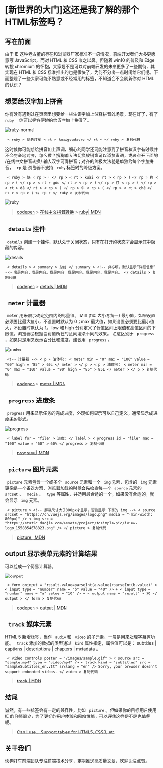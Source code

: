 # [新世界的大门]这还是我了解的那个HTML标签吗？ #

## 写在前面 ##

由于 IE 这种老古董的存在和浏览器厂家标准不一的情况，前端开发者们大多更愿意写 JavaScript，而对 HTML 和 CSS 嗤之以鼻。但随着 win10 的普及和 Edge 转投 chromium 的怀抱，大家是不是可以对前端开发的未来更多了一些期待，其实现在 HTML 和 CSS 标准推出的也是很快了，为何不分出一点时间给它们呢。下面整理了一些大家可能不熟悉或不经常用的标签，不知道会不会刷新你对 HTML 的认识？

## 想要给汉字加上拼音 ##

你有没有遇到过在页面里想要给一些生僻字加上注释拼音的场景，现在好了，有了 ` ruby` ，你可以很方便地的给汉字加上拼音了。

![ruby-normal](https://user-gold-cdn.xitu.io/2019/5/21/16ad8401f16e4dc6?imageView2/0/w/1280/h/960/ignore-error/1)

` < ruby > 快狗打车 < rt > kuaigoudache </ rt > </ ruby > 复制代码`

这时候你可能想给拼音加上声调，细心的同学还可能注意到了拼音和汉字有时候并不会完全地对齐，怎么做？搜狗输入法切换软键盘可以添加声调，或者点开下面的 /在线中文拼音转换/ 输入汉字可得拼音；对齐的终极大法就是单独给每个字加拼音， ` rp` 是 浏览器不支持 ` ruby` 标签时的降级方案。

` < ruby > 快 < rp > ( </ rp > < rt > kuài </ rt > < rp > ) </ rp > 狗 < rp > ( </ rp > < rt > gǒu </ rt > < rp > ) </ rp > 打 < rp > ( </ rp > < rt > dǎ </ rt > < rp > ) </ rp > 车 < rp > ( </ rp > < rt > chē </ rt > < rp > ) </ rp > </ ruby > 复制代码`

![ruby](https://user-gold-cdn.xitu.io/2019/5/21/16ad841f0b093efe?imageView2/0/w/1280/h/960/ignore-error/1)

> 
> 
> 
> [codepen](
> https://link.juejin.im?target=https%3A%2F%2Fcodepen.io%2Fsgiyy%2Fpen%2FbyrPZz
> ) > [在线中文拼音转换](
> https://link.juejin.im?target=http%3A%2F%2Fxh.5156edu.com%2Fconversion.html
> ) > [ruby| MDN](
> https://link.juejin.im?target=https%3A%2F%2Fdeveloper.mozilla.org%2Fen-US%2Fdocs%2FWeb%2FHTML%2FElement%2Fruby
> )
> 
> 

## ` details` 挂件 ##

` details` 创建一个挂件，默认处于关闭状态，只有在打开的状态才会显示其中隐藏的内容。

![details](https://user-gold-cdn.xitu.io/2019/5/21/16ad84dbf0069e5f?imageView2/0/w/1280/h/960/ignore-error/1)

` < details > < summary > 总结 </ summary > <!-- 非必填，默认显示“详细信息” --> 我是内容，我是内容。我是内容，我是内容。我是内容，我是内容。 </ details > 复制代码`
> 
> 
> 
> 
> [codepen](
> https://link.juejin.im?target=https%3A%2F%2Fcodepen.io%2Fsgiyy%2Fpen%2FdEzxBa
> ) > [details | MDN](
> https://link.juejin.im?target=https%3A%2F%2Fdeveloper.mozilla.org%2Fen-US%2Fdocs%2FWeb%2FHTML%2FElement%2Fdetails
> )
> 
> 

## ` meter` 计量器 ##

` meter` 用来展示确定范围内的标量值。 Min (fix: 大小写统一) 最小值，如果设置必须要比最大值小，不设置时默认为 0；max 最大值，如果设置必须要比最小值大，不设置时默认为 1。 low 和 high 分别定义了低值区间上限值和高值区间的下限值，浏览器会根据当前值所在的区间渲染不同的效果。 注意区别于 ` progress` ，如果只是用来表示百分比和进度，建议用 ` progress` 。

![meter](https://user-gold-cdn.xitu.io/2019/5/21/16ad84c1f21866e1?imageView2/0/w/1280/h/960/ignore-error/1)

` <!-- 计量器 --> < p > 油体积： < meter min = "0" max = "100" value = "60" high = "85" > 60L </ meter > </ p > < p > 油体积： < meter min = "0" max = "100" value = "90" high = "85" > 85L </ meter > </ p > 复制代码`
> 
> 
> 
> 
> [codepen](
> https://link.juejin.im?target=https%3A%2F%2Fcodepen.io%2Fsgiyy%2Fpen%2FzQEOLe
> ) > [meter | MDN](
> https://link.juejin.im?target=https%3A%2F%2Fdeveloper.mozilla.org%2Fen-US%2Fdocs%2FWeb%2FHTML%2FElement%2Fmeter
> )
> 
> 

## ` progress` 进度条 ##

` progress` 用来显示任务的完成进度，外观如何显示可以自己定义，通常显示成进度条的形式。

![progress](https://user-gold-cdn.xitu.io/2019/5/21/16ad84e7095bd715?imageView2/0/w/1280/h/960/ignore-error/1)

` < label for = "file" > 进度: </ label > < progress id = "file" max = "100" value = "60" > 60% </ progress > 复制代码`
> 
> 
> 
> 
> [progress | MDN](
> https://link.juejin.im?target=https%3A%2F%2Fdeveloper.mozilla.org%2Fen-US%2Fdocs%2FWeb%2FHTML%2FElement%2Fprogress
> )
> 
> 

## ` picture` 图片元素 ##

` picture` 元素包含一个或多个 ` source` 元素和一个 ` img` 元素，包含的 ` img` 元素更像是一个备选方案，浏览器加载的时候会先检查每一个 ` source` 元素的 ` srcset` 、 ` media` 、 ` type` 等属性，并选用最合适的一个，如果没有合适的，就会显示 ` img` 元素。

` < picture > <!-- 屏幕尺寸大于800px才显示，否则显示 下面的 img --> < source srcset = "https://cn.vuejs.org/images/logo.png" media = "(min-width: 800px)" /> < img src = "https://static.daojia.com/assets/project/tosimple-pic/iview-logo_1558354678823.png" /> </ picture > 复制代码`
> 
> 
> 
> 
> [picture | MDN](
> https://link.juejin.im?target=https%3A%2F%2Fdeveloper.mozilla.org%2Fen-US%2Fdocs%2FWeb%2FHTML%2FElement%2Fpicture
> )
> 
> 

## output 显示表单元素的计算结果 ##

可以组成一个简易计算器。

![output](https://user-gold-cdn.xitu.io/2019/5/21/16ad84c1f3fdc535?imageView2/0/w/1280/h/960/ignore-error/1)

` < form oninput = "result.value=parseInt(a.value)+parseInt(b.value)" > < input type = "number" name = "b" value = "40" /> + < input type = "number" name = "a" value = "10" /> = < output name = "result" > 50 </ output > </ form > 复制代码`
> 
> 
> 
> 
> [codepen](
> https://link.juejin.im?target=https%3A%2F%2Fcodepen.io%2Fsgiyy%2Fpen%2FWBZKJa
> ) > [output | MDN](
> https://link.juejin.im?target=https%3A%2F%2Fdeveloper.mozilla.org%2Fen-US%2Fdocs%2FWeb%2FHTML%2FElement%2Foutput
> )
> 
> 

## ` track` 媒体元素 ##

HTML 5 新增标签，当作 ` audio` 和 ` video` 的子元素，一般是用来处理字幕等功能。 ` track` 添加的数据的类型通过 ` kind` 属性指定，属性值可以是： subtitles | captions | descriptions | chapters | metadata 。

` < video controls poster = "/images/sample.gif" > < source src = "sample.mp4" type = "video/mp4" /> < track kind = "subtitles" src = "sampleSubtitles_en.vtt" srclang = "en" /> Sorry, your browser doesn't support embedded videos. </ video > 复制代码`
> 
> 
> 
> 
> [track | MDN](
> https://link.juejin.im?target=https%3A%2F%2Fdeveloper.mozilla.org%2Fen-US%2Fdocs%2FWeb%2FHTML%2FElement%2Ftrack
> )
> 
> 

## 结尾 ##

诚然，有一些标签会有一定的兼容性，比如 ` picture` 。但如果你的目标用户使用 IE 的份额很少，为了更好的用户体验和网站性能，可以评估这样是不是也值得呢。

> 
> 
> 
> [Can I use… Support tables for HTML5, CSS3, etc](
> https://link.juejin.im?target=https%3A%2F%2Fcaniuse.com%2F )
> 
> 

## 关于我们 ##

快狗打车前端团队专注前端技术分享，定期推送高质量文章，欢迎关注点赞。